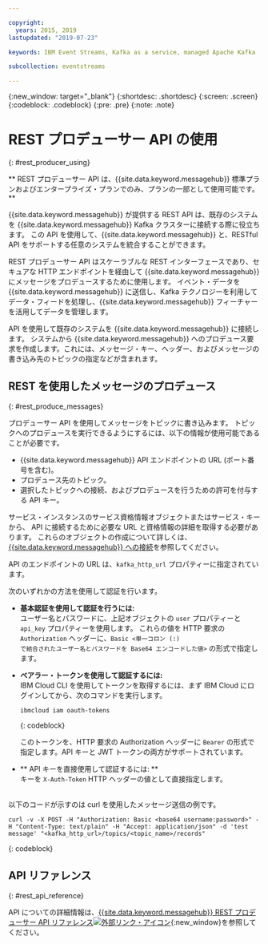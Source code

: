 ```yaml
---

copyright:
  years: 2015, 2019
lastupdated: "2019-07-23"

keywords: IBM Event Streams, Kafka as a service, managed Apache Kafka

subcollection: eventstreams

---
```


{:new_window: target="_blank"}
{:shortdesc: .shortdesc}
{:screen: .screen}
{:codeblock: .codeblock}
{:pre: .pre}
{:note: .note}

# REST プロデューサー API の使用
{: #rest_producer_using}


** REST プロデューサー API は、{{site.data.keyword.messagehub}} 標準プランおよびエンタープライズ・プランでのみ、プランの一部として使用可能です。**
<br/>

{{site.data.keyword.messagehub}} が提供する REST API は、既存のシステムを {{site.data.keyword.messagehub}} Kafka クラスターに接続する際に役立ちます。 この API を使用して、{{site.data.keyword.messagehub}} と、RESTful API をサポートする任意のシステムを統合することができます。

REST プロデューサー API はスケーラブルな REST インターフェースであり、セキュアな HTTP エンドポイントを経由して {{site.data.keyword.messagehub}} にメッセージをプロデュースするために使用します。 イベント・データを {{site.data.keyword.messagehub}} に送信し、Kafka テクノロジーを利用してデータ・フィードを処理し、{{site.data.keyword.messagehub}} フィーチャーを活用してデータを管理します。

API を使用して既存のシステムを {{site.data.keyword.messagehub}} に接続します。 システムから {{site.data.keyword.messagehub}} へのプロデュース要求を作成します。これには、メッセージ・キー、ヘッダー、およびメッセージの書き込み先のトピックの指定などが含まれます。


## REST を使用したメッセージのプロデュース
{: #rest_produce_messages}

プロデューサー API を使用してメッセージをトピックに書き込みます。 トピックへのプロデュースを実行できるようにするには、以下の情報が使用可能であることが必要です。

* {{site.data.keyword.messagehub}} API エンドポイントの URL (ポート番号を含む)。
* プロデュース先のトピック。
* 選択したトピックへの接続、およびプロデュースを行うための許可を付与する API キー。

サービス・インスタンスのサービス資格情報オブジェクトまたはサービス・キーから、 API に接続するために必要な URL と資格情報の詳細を取得する必要があります。 これらのオブジェクトの作成について詳しくは、[{{site.data.keyword.messagehub}} への接続](/docs/services/EventStreams?topic=eventstreams-connecting)を参照してください。

API のエンドポイントの URL は、<code>kafka_http_url</code> プロパティーに指定されています。

次のいずれかの方法を使用して認証を行います。

* **基本認証を使用して認証を行うには:**<br/>
    ユーザー名とパスワードに、上記オブジェクトの <code>user</code> プロパティーと <code>api_key</code> プロパティーを使用します。 これらの値を HTTP 要求の <code>Authorization</code> ヘッダーに、<code>Basic &lt;単一コロン (:) で結合されたユーザー名とパスワードを Base64 エンコードした値&gt;</code> の形式で指定します。

* **ベアラー・トークンを使用して認証するには:**<br/>
    IBM Cloud CLI を使用してトークンを取得するには、まず IBM Cloud にログインしてから、次のコマンドを実行します。 

    ```
    ibmcloud iam oauth-tokens
    ```
    {: codeblock}

    このトークンを、HTTP 要求の Authorization ヘッダーに <code>Bearer<token></code> の形式で指定します。API キーと JWT トークンの両方がサポートされています。 

* ** API キーを直接使用して認証するには: **<br/>
    キーを <code>X-Auth-Token</code> HTTP ヘッダーの値として直接指定します。

<br/>
以下のコードが示すのは curl を使用したメッセージ送信の例です。

```
curl -v -X POST -H "Authorization: Basic <base64 username:password>" -H "Content-Type: text/plain" -H "Accept: application/json" -d 'test message' "<kafka_http_url>/topics/<topic_name>/records"
```
{: codeblock}


## API リファレンス
{: #rest_api_reference}

API についての詳細情報は、[{{site.data.keyword.messagehub}} REST プロデューサー API リファレンス![外部リンク・アイコン](../../icons/launch-glyph.svg "外部リンク・アイコン")](https://ibm.github.io/event-streams/api/){:new_window}を参照してください。












